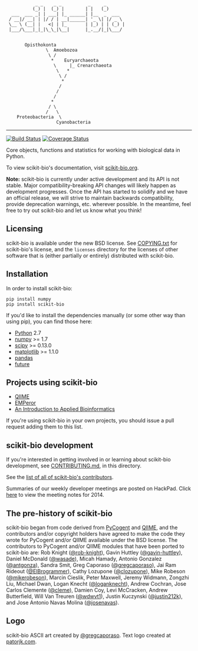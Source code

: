                _ _    _ _          _     _
              (_) |  (_) |        | |   (_)
      ___  ___ _| | ___| |_ ______| |__  _  ___
     / __|/ __| | |/ / | __|______| '_ \| |/ _ \
     \__ \ (__| |   <| | |_       | |_) | | (_) |
     |___/\___|_|_|\_\_|\__|      |_.__/|_|\___/


           Opisthokonta
                   \  Amoebozoa
                    \ /
                     *    Euryarchaeota
                      \     |_ Crenarchaeota
                       \   *
                        \ /
                         *
                        /
                       /
                      /
                     *
                    / \
                   /   \
        Proteobacteria  \
                       Cyanobacteria
    
    
---
[![Build Status](https://travis-ci.org/biocore/scikit-bio.png?branch=master)](https://travis-ci.org/biocore/scikit-bio) [![Coverage Status](https://coveralls.io/repos/biocore/scikit-bio/badge.png)](https://coveralls.io/r/biocore/scikit-bio)

Core objects, functions and statistics for working with biological data in Python.

To view scikit-bio's documentation, visit [scikit-bio.org](http://scikit-bio.org).

**Note:** scikit-bio is currently under active development and its API is not
stable. Major compatibility-breaking API changes will likely happen as
development progresses. Once the API has started to solidify and we have an
official release, we will strive to maintain backwards compatibility, provide
deprecation warnings, etc. wherever possible. In the meantime, feel free to try
out scikit-bio and let us know what you think!

Licensing
---------

scikit-bio is available under the new BSD license. See
[COPYING.txt](COPYING.txt) for scikit-bio's license, and the ```licenses```
directory for the licenses of other software that is (either partially or
entirely) distributed with scikit-bio.

Installation
------------

In order to install scikit-bio:

    pip install numpy
    pip install scikit-bio

If you'd like to install the dependencies manually (or some other way than using pip), you can find those here:

- [Python](http://www.python.org/) 2.7
- [numpy](http://www.numpy.org/) >= 1.7
- [scipy](http://www.scipy.org/) >= 0.13.0
- [matplotlib](http://www.matplotlib.org/) >= 1.1.0
- [pandas](http://pandas.pydata.org/)
- [future](https://pypi.python.org/pypi/future) 

Projects using scikit-bio
-------------------------

- [QIIME](http://qiime.org/) 
- [EMPeror](http://biocore.github.io/emperor/)
- [An Introduction to Applied Bioinformatics](http://caporasolab.us/An-Introduction-To-Applied-Bioinformatics/)

If you're using scikit-bio in your own projects, you should issue a pull request adding them to this list.

scikit-bio development
----------------------

If you're interested in getting involved in or learning about scikit-bio development, see [CONTRIBUTING.md](CONTRIBUTING.md), in this directory.

See the [list of all of scikit-bio's contributors](https://github.com/biocore/scikit-bio/graphs/contributors).

Summaries of our weekly developer meetings are posted on HackPad. Click [here](https://hackpad.com/2014-scikit-bio-developer-meeting-notes-1S2RbMqy0iM) to view the meeting notes for 2014.

The pre-history of scikit-bio
-----------------------------

scikit-bio began from code derived from [PyCogent](http://www.pycogent.org) and
[QIIME](http://www.qiime.org), and the contributors and/or copyright holders
have agreed to make the code they wrote for PyCogent and/or QIIME available
under the BSD license. The contributors to PyCogent and/or QIIME modules that
have been ported to scikit-bio are: Rob Knight
([@rob-knight](https://github.com/rob-knight)), Gavin Huttley
([@gavin-huttley](https://github.com/gavin-huttley)), Daniel McDonald
([@wasade](https://github.com/wasade)), Micah Hamady, Antonio Gonzalez
([@antgonza](https://github.com/antgonza)), Sandra Smit, Greg Caporaso
([@gregcaporaso](https://github.com/gregcaporaso)), Jai Ram Rideout
([@ElBrogrammer](https://github.com/ElBrogrammer)), Cathy Lozupone
([@clozupone](clozupone)), Mike Robeson
([@mikerobeson](https://github.com/mikerobeson)), Marcin Cieslik, Peter
Maxwell, Jeremy Widmann, Zongzhi Liu, Michael Dwan, Logan Knecht
([@loganknecht](https://github.com/loganknecht)), Andrew Cochran, Jose Carlos
Clemente ([@cleme](https://github.com/cleme)), Damien Coy, Levi McCracken,
Andrew Butterfield, Will Van Treuren ([@wdwvt1](https://github.com/wdwvt1)),
Justin Kuczynski ([@justin212k](https://github.com/justin212k)), and Jose
Antonio Navas Molina ([@josenavas](https://github.com/josenavas)).

Logo
----
scikit-bio ASCII art created by [@gregcaporaso](https://github.com/gregcaporaso). Text logo created at [patorjk.com](http://patorjk.com/software/taag/).
